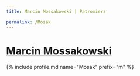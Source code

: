 ```yaml
---
title: Marcin Mossakowski | Patromierz

permalink: /Mosak
---
```


# [Marcin Mossakowski](https://patronite.pl/Mosak)

{% include profile.md name="Mosak" prefix="m" %}
